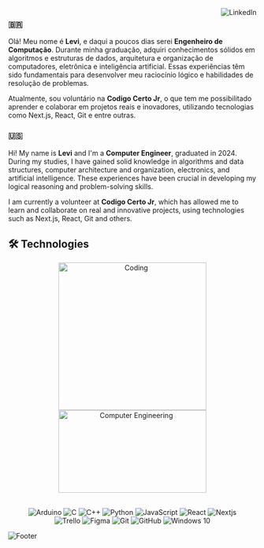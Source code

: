 <a align="right" href="https://www.linkedin.com/in/carlos-levi-099761202" target="_blank">
  <img align="right" loading="lazy" src="https://img.shields.io/badge/-LinkedIn-%230077B5?style=for-the-badge&logo=linkedin&logoColor=white" alt="LinkedIn">
</a>

### 🇧🇷 

Olá! Meu nome é **Levi**, e daqui a poucos dias serei **Engenheiro de Computação**. Durante minha graduação, adquiri conhecimentos sólidos em algoritmos e estruturas de dados, arquitetura e organização de computadores, eletrônica e inteligência artificial. Essas experiências têm sido fundamentais para desenvolver meu raciocínio lógico e habilidades de resolução de problemas.

Atualmente, sou voluntário na **Codigo Certo Jr**, o que tem me possibilitado aprender e colaborar em projetos reais e inovadores, utilizando tecnologias como Next.js, React, Git e entre outras.

### 🇺🇸 

Hi! My name is **Levi** and I'm a **Computer Engineer**, graduated in 2024. During my studies, I have gained solid knowledge in algorithms and data structures, computer architecture and organization, electronics, and artificial intelligence. These experiences have been crucial in developing my logical reasoning and problem-solving skills.

I am currently a volunteer at **Codigo Certo Jr**, which has allowed me to learn and collaborate on real and innovative projects, using technologies such as Next.js, React, Git and others.

## 🛠️ Technologies

<div align="center">
  <img src="https://media.giphy.com/media/ZVik7pBtu9dNS/giphy.gif" alt="Coding" width="300"/>
  <img src="https://i.pinimg.com/originals/f5/8f/e8/f58fe8e19a7e25ddf0c459a3599261d6.gif" alt="Computer Engineering" height="168" width="300"/>
</div>
<br>
<!--div align="center">
  <img src="https://skillicons.dev/icons?i=c,cpp,python,git,github,vscode,trello,windows,html,css,js,react,figma,&theme=dark"/>
</div-->

<p align="center" width="200">
  <img alt="Arduino" src="https://img.shields.io/badge/-Arduino-00979D?style=for-the-badge&logo=Arduino&logoColor=white"/>
  <img alt="C" src="https://img.shields.io/badge/c-%2300599C.svg?style=for-the-badge&logo=c&logoColor=white"/>
  <img alt="C++" src="https://img.shields.io/badge/c++-%2300599C.svg?style=for-the-badge&logo=c%2B%2B&logoColor=white"/>
  <img alt="Python" src="https://img.shields.io/badge/python-%2314354C.svg?style=for-the-badge&logo=python&logoColor=white"/>
  <img alt="JavaScript" src="https://img.shields.io/badge/javascript-%23323330.svg?style=for-the-badge&logo=javascript&logoColor=%23F7DF1E"/>
  <img alt="React" src="https://img.shields.io/badge/react-%2320232a.svg?style=for-the-badge&logo=react&logoColor=%2361DAFB"/>
  <img alt="Nextjs" src="https://img.shields.io/badge/Next-black?style=for-the-badge&logo=next.js&logoColor=white"/>
  <br>
  <img alt="Trello" src="https://img.shields.io/badge/Trello-%23026AA7.svg?style=for-the-badge&logo=Trello&logoColor=white"/>
  <img alt="Figma" src="https://img.shields.io/badge/-Figma-F24E1E?style=for-the-badge&logo=figma&logoColor=white"/>
  <img alt="Git" src="https://img.shields.io/badge/git-%23F05033.svg?style=for-the-badge&logo=git&logoColor=white"/>
  <img alt="GitHub" src="https://img.shields.io/badge/github-%23121011.svg?style=for-the-badge&logo=github&logoColor=white"/>
  <img alt="Windows 10" src="https://img.shields.io/badge/Windows-0078D6?style=for-the-badge&logo=windows&logoColor=white" />
</p>

![Footer](https://capsule-render.vercel.app/api?type=waving&color=gradient&height=120&section=footer&width=100%)
